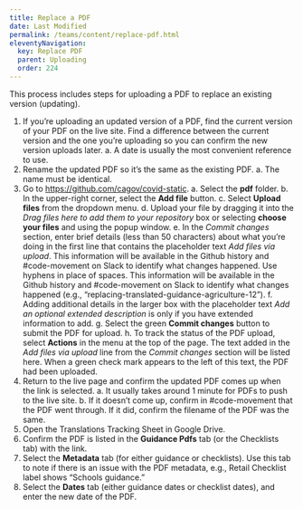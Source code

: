 ```yaml
---
title: Replace a PDF
date: Last Modified 
permalink: /teams/content/replace-pdf.html
eleventyNavigation:
  key: Replace PDF
  parent: Uploading
  order: 224
---
```


This process includes steps for uploading a PDF to replace an existing version (updating).

1. If you’re uploading an updated version of a PDF, find the current version of your PDF on the live site. Find a difference between the current version and the one you’re uploading so you can confirm the new version uploads later.
  a. A date is usually the most convenient reference to use.
2. Rename the updated PDF so it’s the same as the existing PDF.
  a. The name must be identical.
3. Go to https://github.com/cagov/covid-static.
  a. Select the **pdf** folder.
  b. In the upper-right corner, select the **Add file** button.
  c. Select **Upload files** from the dropdown menu.
  d. Upload your file by dragging it into the _Drag files here to add them to your repository_ box or selecting **choose your files** and using the popup window. 
  e. In the _Commit changes_ section, enter brief details (less than 50 characters) about what you’re doing in the first line that contains the placeholder text _Add files via upload_. This information will be available in the Github history and #code-movement on Slack to identify what changes happened. Use hyphens in place of spaces. This information will be available in the Github history and #code-movement on Slack to identify what changes happened (e.g., “replacing-translated-guidance-agriculture-12”). 
  f. Adding additional details in the larger box with the placeholder text _Add an optional extended description_ is only if you have extended information to add.
  g. Select the green **Commit changes** button to submit the PDF for upload.
  h. To track the status of the PDF upload, select **Actions** in the menu at the top of the page. The text added in the _Add files via upload_ line from the _Commit changes_ section will be listed here. When a green check mark appears to the left of this text, the PDF had been uploaded.
4. Return to the live page and confirm the updated PDF comes up when the link is selected.
  a. It usually takes around 1 minute for PDFs to push to the live site.
  b. If it doesn’t come up, confirm in #code-movement that the PDF went through. If it did, confirm the filename of the PDF was the same.
5. Open the Translations Tracking Sheet in Google Drive.
6. Confirm the PDF is listed in the **Guidance Pdfs** tab (or the Checklists tab) with the link. 
7. Select the **Metadata** tab (for either guidance or checklists). Use this tab to note if there is an issue with the PDF metadata, e.g., Retail Checklist label shows “Schools guidance.”
8. Select the **Dates** tab (either guidance dates or checklist dates), and enter the new date of the PDF. 
